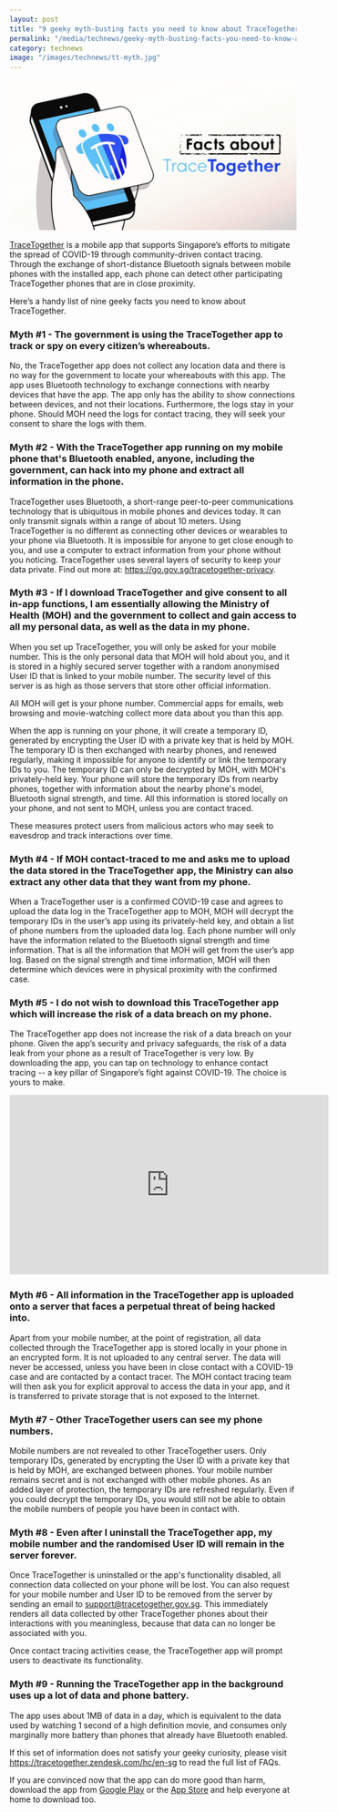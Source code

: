 ```yaml
---
layout: post
title: "9 geeky myth-busting facts you need to know about TraceTogether"
permalink: "/media/technews/geeky-myth-busting-facts-you-need-to-know-about-tracetogether"
category: technews
image: "/images/technews/tt-myth.jpg"
---
```


![9 geeky myth-busting facts you need to know about TraceTogether](/images/technews/tt-myth.jpg)

[TraceTogether](https://www.tracetogether.gov.sg/) is a mobile app that supports Singapore’s efforts to mitigate the spread of COVID-19 through community-driven contact tracing. Through the exchange of short-distance Bluetooth signals between mobile phones with the installed app, each phone can detect other participating TraceTogether phones that are in close proximity. 

Here’s a handy list of nine geeky facts you need to know about TraceTogether. 

### **Myth #1 - The government is using the TraceTogether app to track or spy on every citizen’s whereabouts.**

No, the TraceTogether app does not collect any location data and there is no way for the government to locate your whereabouts with this app. The app uses Bluetooth technology to exchange connections with nearby devices that have the app. The app only has the ability to show connections between devices, and not their locations. Furthermore, the logs stay in your phone. Should MOH need the logs for contact tracing, they will seek your consent to share the logs with them. 

### **Myth #2 - With the TraceTogether app running on my mobile phone that's Bluetooth enabled, anyone, including the government, can hack into my phone and extract all information in the phone.**

TraceTogether uses Bluetooth, a short-range peer-to-peer communications technology that is ubiquitous in mobile phones and devices today. It can only transmit signals within a range of about 10 meters. Using TraceTogether is no different as connecting other devices or wearables to your phone via Bluetooth. It is impossible for anyone to get close enough to you, and use a computer to extract information from your phone without you noticing. TraceTogether uses several layers of security to keep your data private. Find out more at: https://go.gov.sg/tracetogether-privacy. 

### **Myth #3 - If I download TraceTogether and give consent to all in-app functions, I am essentially allowing the Ministry of Health (MOH) and the government to collect and gain access to all my personal data, as well as the data in my phone.**

When you set up TraceTogether, you will only be asked for your mobile number. This is the only personal data that MOH will hold about you, and it is stored in a highly secured server together with a random anonymised User ID that is linked to your mobile number. The security level of this server is as high as those servers that store other official information. 

All MOH will get is your phone number. Commercial apps for emails, web browsing and movie-watching collect more data about you than this app.

When the app is running on your phone, it will create a temporary ID, generated by encrypting the User ID with a private key that is held by MOH. The temporary ID is then exchanged with nearby phones, and renewed regularly, making it impossible for anyone to identify or link the temporary IDs to you. The temporary ID can only be decrypted by MOH, with MOH's privately-held key. Your phone will store the temporary IDs from nearby phones, together with information about the nearby phone's model, Bluetooth signal strength, and time. All this information is stored locally on your phone, and not sent to MOH, unless you are contact traced.

These measures protect users from malicious actors who may seek to eavesdrop and track interactions over time. 

### **Myth #4 - If MOH contact-traced to me and asks me to upload the data stored in the TraceTogether app, the Ministry can also extract any other data that they want from my phone.**

When a TraceTogether user is a confirmed COVID-19 case and agrees to upload the data log in the TraceTogether app to MOH, MOH will decrypt the temporary IDs in the user’s app using its privately-held key, and obtain a list of phone numbers from the uploaded data log. Each phone number will only have the information related to the Bluetooth signal strength and time information.  That is all the information that MOH will get from the user’s app log.  Based on the signal strength and time information, MOH will then determine which devices were in physical proximity with the confirmed case. 

### **Myth #5 - I do not wish to download this TraceTogether app which will increase the risk of a data breach on my phone.**

The TraceTogether app does not increase the risk of a data breach on your phone. Given the app’s security and privacy safeguards, the risk of a data leak from your phone as a result of TraceTogether is very low. By downloading the app, you can tap on technology to enhance contact tracing -- a key pillar of Singapore’s fight against COVID-19. The choice is yours to make.

<div class="bp-youtube">
  <iframe width="560" height="315" src="https://www.youtube.com/embed/buj8ZTRtJes" frameborder="0" allow="accelerometer; autoplay; encrypted-media; gyroscope; picture-in-picture" allowfullscreen></iframe>
</div>

### **Myth #6 - All information in the TraceTogether app is uploaded onto a server that faces a perpetual threat of being hacked into.**

Apart from your mobile number, at the point of registration, all data collected through the TraceTogether app is stored locally in your phone in an encrypted form. It is not uploaded to any central server. The data will never be accessed, unless you have been in close contact with a COVID-19 case and are contacted by a contact tracer. The MOH contact tracing team will then ask you for explicit approval to access the data in your app, and it is transferred to private storage that is not exposed to the Internet.

### **Myth #7 - Other TraceTogether users can see my phone numbers.**

Mobile numbers are not revealed to other TraceTogether users. Only temporary IDs, generated by encrypting the User ID with a private key that is held by MOH, are exchanged between phones. Your mobile number remains secret and is not exchanged with other mobile phones. As an added layer of protection, the temporary IDs are refreshed regularly. Even if you could decrypt the temporary IDs, you would still not be able to obtain the mobile numbers of people you have been in contact with.

### **Myth #8 - Even after I uninstall the TraceTogether app, my mobile number and the randomised User ID will remain in the server forever.**

Once TraceTogether is uninstalled or the app's functionality disabled, all connection data collected on your phone will be lost. You can also request for your mobile number and User ID to be removed from the server by sending an email to support@tracetogether.gov.sg. This immediately renders all data collected by other TraceTogether phones about their interactions with you meaningless, because that data can no longer be associated with you.

Once contact tracing activities cease, the TraceTogether app will prompt users to deactivate its functionality.

### **Myth #9 - Running the TraceTogether app in the background uses up a lot of data and phone battery.**

The app uses about 1MB of data in a day, which is equivalent to the data used by watching 1 second of a high definition movie, and consumes only marginally more battery than phones that already have Bluetooth enabled. 

If this set of information does not satisfy your geeky curiosity, please visit https://tracetogether.zendesk.com/hc/en-sg to read the full list of FAQs.

If you are convinced now that the app can do more good than harm, download the app from [Google Play](https://play.google.com/store/apps/details?id=sg.gov.tech.bluetrace&hl=en) or the [App Store](https://apps.apple.com/us/app/tracetogether/id1498276074) and help everyone at home to download too.
